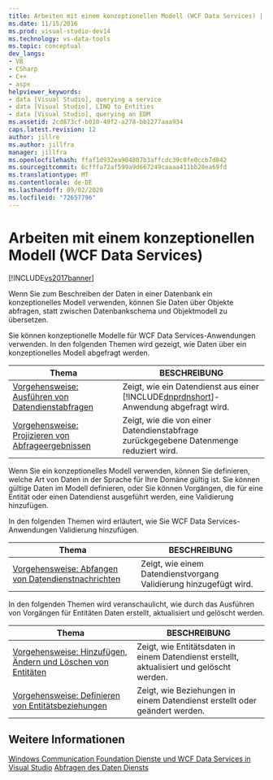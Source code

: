 ```yaml
---
title: Arbeiten mit einem konzeptionellen Modell (WCF Data Services) | Microsoft-Dokumentation
ms.date: 11/15/2016
ms.prod: visual-studio-dev14
ms.technology: vs-data-tools
ms.topic: conceptual
dev_langs:
- VB
- CSharp
- C++
- aspx
helpviewer_keywords:
- data [Visual Studio], querying a service
- data [Visual Studio], LINQ to Entities
- data [Visual Studio], querying an EDM
ms.assetid: 2cd873cf-b010-49f2-a278-bb1277aaa934
caps.latest.revision: 12
author: jillre
ms.author: jillfra
manager: jillfra
ms.openlocfilehash: ffaf1d932ea904807b3affcdc39c0fe0ccb7d842
ms.sourcegitcommit: 6cfffa72af599a9d667249caaaa411bb28ea69fd
ms.translationtype: MT
ms.contentlocale: de-DE
ms.lasthandoff: 09/02/2020
ms.locfileid: "72657796"
---
```

# <a name="working-with-a-conceptual-model-wcf-data-services"></a>Arbeiten mit einem konzeptionellen Modell (WCF Data Services)
[!INCLUDE[vs2017banner](../includes/vs2017banner.md)]

Wenn Sie zum Beschreiben der Daten in einer Datenbank ein konzeptionelles Modell verwenden, können Sie Daten über Objekte abfragen, statt zwischen Datenbankschema und Objektmodell zu übersetzen.

 Sie können konzeptionelle Modelle für WCF Data Services-Anwendungen verwenden. In den folgenden Themen wird gezeigt, wie Daten über ein konzeptionelles Modell abgefragt werden.

|Thema|BESCHREIBUNG|
|-----------|-----------------|
|[Vorgehensweise: Ausführen von Datendienstabfragen](https://msdn.microsoft.com/library/62997821-e0c6-4c4d-9fb7-1273fb5e5d18)|Zeigt, wie ein Datendienst aus einer [!INCLUDE[dnprdnshort](../includes/dnprdnshort-md.md)]-Anwendung abgefragt wird.|
|[Vorgehensweise: Projizieren von Abfrageergebnissen](https://msdn.microsoft.com/library/474ac625-8770-43ba-8320-d3315ea9530f)|Zeigt, wie die von einer Datendienstabfrage zurückgegebene Datenmenge reduziert wird.|

 Wenn Sie ein konzeptionelles Modell verwenden, können Sie definieren, welche Art von Daten in der Sprache für Ihre Domäne gültig ist. Sie können gültige Daten im Modell definieren, oder Sie können Vorgängen, die für eine Entität oder einen Datendienst ausgeführt werden, eine Validierung hinzufügen.

 In den folgenden Themen wird erläutert, wie Sie WCF Data Services-Anwendungen Validierung hinzufügen.

|Thema|BESCHREIBUNG|
|-----------|-----------------|
|[Vorgehensweise: Abfangen von Datendienstnachrichten](https://msdn.microsoft.com/library/24b9df1b-b54b-4795-a033-edf333675de6)|Zeigt, wie einem Datendienstvorgang Validierung hinzugefügt wird.|

 In den folgenden Themen wird veranschaulicht, wie durch das Ausführen von Vorgängen für Entitäten Daten erstellt, aktualisiert und gelöscht werden.

|Thema|BESCHREIBUNG|
|-----------|-----------------|
|[Vorgehensweise: Hinzufügen, Ändern und Löschen von Entitäten](https://msdn.microsoft.com/library/a00f8933-b232-4445-95ba-adc634f055d8)|Zeigt, wie Entitätsdaten in einem Datendienst erstellt, aktualisiert und gelöscht werden.|
|[Vorgehensweise: Definieren von Entitätsbeziehungen](https://msdn.microsoft.com/library/cc255524-1534-4fae-b83c-250933d5a72b)|Zeigt, wie Beziehungen in einem Datendienst erstellt oder geändert werden.|

## <a name="see-also"></a>Weitere Informationen
 [Windows Communication Foundation Dienste und WCF Data Services in Visual Studio](../data-tools/windows-communication-foundation-services-and-wcf-data-services-in-visual-studio.md) [Abfragen des Daten Diensts](https://msdn.microsoft.com/library/823e9444-27aa-4f1f-be8e-0486d67f54c0)
